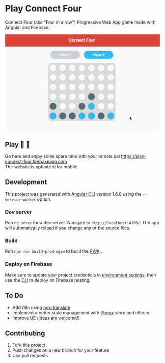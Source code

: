 # Play Connect Four
Connect Four (aka "Four in a row") Progressive Web App game made with Angular and Firebase.

![Connect Four demo](https://raw.githubusercontent.com/alesmit/play-connect-four/master/demo.gif)

## Play :red_circle: :large_blue_circle:
Go here and enjoy some spare time with your remote pal https://play-connect-four.firebaseapp.com  
The website is optimized for mobile.

## Development
This project was generated with [Angular CLI](https://github.com/angular/angular-cli) version 1.6.8 using the `--service-worker` option.

### Dev server
Run `ng serve` for a dev server. Navigate to `http://localhost:4200/`. The app will automatically reload if you change any of the source files.

### Build
Run `npm run build-prod-ngsw` to build the [PWA](https://developers.google.com/web/progressive-web-apps/) .

### Deploy on Firebase
Make sure to update your project credentials in [environment settings](src/environments/environment.prod.ts), then use the [CLI](https://github.com/firebase/firebase-tools) to deploy on Firebase hosting.

## To Do
- Add i18n using [ngx-translate](https://github.com/ngx-translate/core)
- Implement a better state management with [@ngrx](https://github.com/ngrx/platform) store and effects.
- Improve UE (ideas are welcome!)

## Contributing
1. Fork this project
2. Push changes on a new branch for your feature
3. Use pull requests
